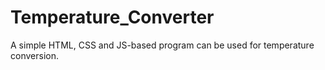 # Temperature_Converter
A simple HTML, CSS and JS-based program can be used for temperature conversion.
